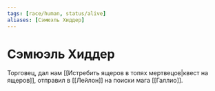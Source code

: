 ```yaml
---
tags: [race/human, status/alive]
aliases: [Сэмюэль Хиддер]
---
```


# Сэмюэль Хиддер

Торговец, дал нам [[Истребить ящеров в топях мертвецов|квест на ящеров]], отправил в [[Лейлон]] на поиски мага [[Галлио]].
